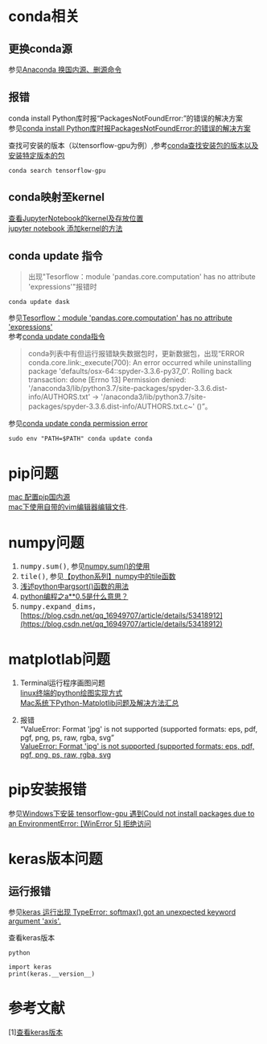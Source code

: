 # conda相关
## 更换conda源  
参见[Anaconda 换国内源、删源命令](https://blog.csdn.net/kaige2111/article/details/90727476)
      
        
        
## 报错  

conda install Python库时报“PackagesNotFoundError:”的错误的解决方案  
参见[conda install Python库时报PackagesNotFoundError:的错误的解决方案](https://blog.csdn.net/ewba_gis_rs_er/article/details/84671406)  
  
查找可安装的版本（以tensorflow-gpu为例）,参考[conda查找安装包的版本以及安装特定版本的包](https://blog.csdn.net/u013517182/article/details/93032900)  
```
conda search tensorflow-gpu
```  
  
            
## conda映射至kernel
[查看JupyterNotebook的kernel及存放位置](https://blog.csdn.net/m0_37422217/article/details/107374443)  
[jupyter notebook 添加kernel的方法](https://blog.csdn.net/TTdreamloong/article/details/82886773)
              
## conda update 指令  
>出现"Tesorflow：module 'pandas.core.computation' has no attribute 'expressions'"报错时
```
conda update dask
```  
参见[Tesorflow：module 'pandas.core.computation' has no attribute 'expressions'](https://blog.csdn.net/lvsehaiyang1993/article/details/80741588)  
参考[conda update conda指令](https://blog.csdn.net/seymour163/article/details/54362114)  
  
>conda列表中有但运行报错缺失数据包时，更新数据包，出现“ERROR conda.core.link:_execute(700): An error occurred while uninstalling package 'defaults/osx-64::spyder-3.3.6-py37_0'.
Rolling back transaction: done
[Errno 13] Permission denied: '/anaconda3/lib/python3.7/site-packages/spyder-3.3.6.dist-info/AUTHORS.txt' -> '/anaconda3/lib/python3.7/site-packages/spyder-3.3.6.dist-info/AUTHORS.txt.c~'
()”。
  
参见[conda update conda permission error](https://stackoverflow.com/questions/49181799/conda-update-conda-permission-error)  
```
sudo env "PATH=$PATH" conda update conda
```
# pip问题
[mac 配置pip国内源](https://blog.csdn.net/kan2016/article/details/84934031)  
[mac下使用自带的vim编辑器编辑文件](https://blog.csdn.net/myHelperIsMe/article/details/49689033). 

# numpy问题  
1. <kbd>numpy.sum()</kbd>, 参见[numpy.sum()的使用](https://blog.csdn.net/leekingsen/article/details/76242244)  
2. <kbd>tile()</kbd>, 参见[【python系列】numpy中的tile函数](https://blog.csdn.net/ksearch/article/details/21388985)  
3. [浅述python中argsort()函数的用法](https://www.cnblogs.com/yyxf1413/p/6253995.html)  
4. [python编程之a**0.5是什么意思？](https://blog.csdn.net/qq_37591637/article/details/103367960)  
5. <kbd>numpy.expand_dims</kbd>，[https://blog.csdn.net/qq_16949707/article/details/53418912](https://blog.csdn.net/qq_16949707/article/details/53418912)
                    
# matplotlab问题  
1. Terminal运行程序画图问题  
[linux终端的python绘图实现方式](https://blog.csdn.net/zhuiyuanzhongjia/article/details/80776227)  
[Mac系统下Python-Matplotlib问题及解决方法汇总](https://blog.csdn.net/w275840140/article/details/88805102)  

2. 报错  
  “ValueError: Format 'jpg' is not supported (supported formats: eps, pdf, pgf, png, ps, raw, rgba, svg”  
[ValueError: Format 'jpg' is not supported (supported formats: eps, pdf, pgf, png, ps, raw, rgba, svg](https://blog.csdn.net/liuchengzimozigreat/article/details/82348651) 
     
# pip安装报错  
参见[Windows下安装 tensorflow-gpu 遇到Could not install packages due to an EnvironmentError: [WinError 5] 拒绝访问](https://blog.csdn.net/qq_40459275/article/details/84880242)
       
         
         
              
# keras版本问题

## 运行报错
参见[keras 运行出现 TypeError: softmax() got an unexpected keyword argument 'axis'.](https://blog.csdn.net/nijiayan123/article/details/81907302)

查看keras版本
```
python

import keras
print(keras.__version__)

```
# 参考文献
[1][查看keras版本](https://blog.csdn.net/baidu_32936911/article/details/79753533)
